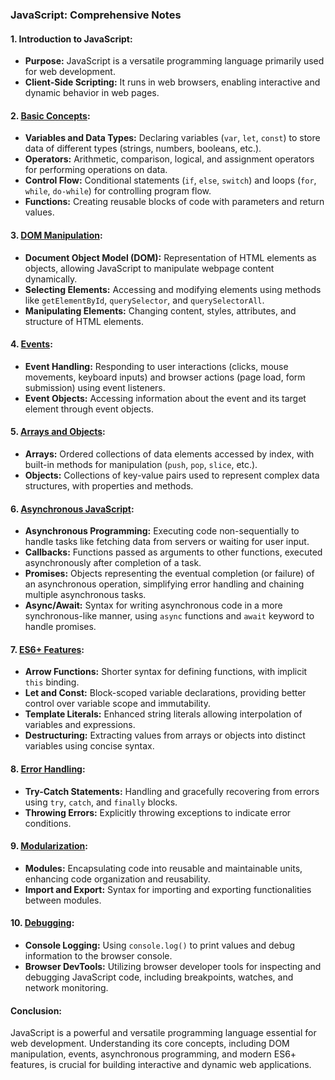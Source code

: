 ### JavaScript: Comprehensive Notes

#### 1. Introduction to JavaScript:
- **Purpose:** JavaScript is a versatile programming language primarily used for web development.
- **Client-Side Scripting:** It runs in web browsers, enabling interactive and dynamic behavior in web pages.

#### 2. [Basic Concepts](2.%20Basic%20Concepts.md):
- **Variables and Data Types:** Declaring variables (`var`, `let`, `const`) to store data of different types (strings, numbers, booleans, etc.).
- **Operators:** Arithmetic, comparison, logical, and assignment operators for performing operations on data.
- **Control Flow:** Conditional statements (`if`, `else`, `switch`) and loops (`for`, `while`, `do-while`) for controlling program flow.
- **Functions:** Creating reusable blocks of code with parameters and return values.

#### 3. [DOM Manipulation](3.%20DOM%20Manipulation.md):
- **Document Object Model (DOM):** Representation of HTML elements as objects, allowing JavaScript to manipulate webpage content dynamically.
- **Selecting Elements:** Accessing and modifying elements using methods like `getElementById`, `querySelector`, and `querySelectorAll`.
- **Manipulating Elements:** Changing content, styles, attributes, and structure of HTML elements.

#### 4. [Events](4.%20Events.md):
- **Event Handling:** Responding to user interactions (clicks, mouse movements, keyboard inputs) and browser actions (page load, form submission) using event listeners.
- **Event Objects:** Accessing information about the event and its target element through event objects.

#### 5. [Arrays and Objects](5.%20Arrays%20and%20Objects.md):
- **Arrays:** Ordered collections of data elements accessed by index, with built-in methods for manipulation (`push`, `pop`, `slice`, etc.).
- **Objects:** Collections of key-value pairs used to represent complex data structures, with properties and methods.

#### 6. [Asynchronous JavaScript](6.%20Asynchronous%20JavaScript.md):
- **Asynchronous Programming:** Executing code non-sequentially to handle tasks like fetching data from servers or waiting for user input.
- **Callbacks:** Functions passed as arguments to other functions, executed asynchronously after completion of a task.
- **Promises:** Objects representing the eventual completion (or failure) of an asynchronous operation, simplifying error handling and chaining multiple asynchronous tasks.
- **Async/Await:** Syntax for writing asynchronous code in a more synchronous-like manner, using `async` functions and `await` keyword to handle promises.

#### 7. [ES6+ Features](7.%20ES6%2B%20Features.md):
- **Arrow Functions:** Shorter syntax for defining functions, with implicit `this` binding.
- **Let and Const:** Block-scoped variable declarations, providing better control over variable scope and immutability.
- **Template Literals:** Enhanced string literals allowing interpolation of variables and expressions.
- **Destructuring:** Extracting values from arrays or objects into distinct variables using concise syntax.

#### 8. [Error Handling](8.%20Error%20Handling.md):
- **Try-Catch Statements:** Handling and gracefully recovering from errors using `try`, `catch`, and `finally` blocks.
- **Throwing Errors:** Explicitly throwing exceptions to indicate error conditions.

#### 9. [Modularization](9.%20Modularization.md):
- **Modules:** Encapsulating code into reusable and maintainable units, enhancing code organization and reusability.
- **Import and Export:** Syntax for importing and exporting functionalities between modules.

#### 10. [Debugging](10.%20Debugging.md):
- **Console Logging:** Using `console.log()` to print values and debug information to the browser console.
- **Browser DevTools:** Utilizing browser developer tools for inspecting and debugging JavaScript code, including breakpoints, watches, and network monitoring.

#### Conclusion:
JavaScript is a powerful and versatile programming language essential for web development. Understanding its core concepts, including DOM manipulation, events, asynchronous programming, and modern ES6+ features, is crucial for building interactive and dynamic web applications.
